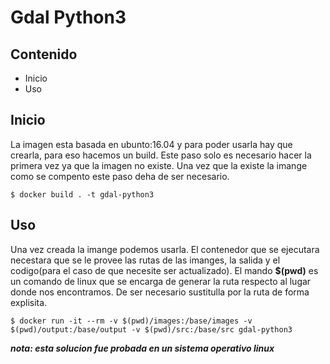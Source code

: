 # Gdal Python3

## Contenido

- Inicio
- Uso

## Inicio

La imagen esta basada en ubunto:16.04 y para poder usarla hay que crearla, para eso hacemos un build. Este paso solo es necesario hacer la primera vez ya que la imagen no existe. Una vez que la existe la imange como se compento este paso deha de ser necesario.

```
$ docker build . -t gdal-python3
```

## Uso

Una vez creada la imange podemos usarla. El contenedor que se ejecutara necestara que se le provee las rutas de las imanges, la salida y el codigo(para el caso de que necesite ser actualizado). El mando **\$(pwd)** es un comando de linux que se encarga de generar la ruta respecto al lugar donde nos encontramos. De ser necesario sustitulla por la ruta de forma explisita.

```
$ docker run -it --rm -v $(pwd)/images:/base/images -v $(pwd)/output:/base/output -v $(pwd)/src:/base/src gdal-python3
```

**_nota: esta solucion fue probada en un sistema operativo linux_**
